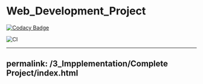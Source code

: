 # Web_Development_Project

[![Codacy Badge](https://api.codacy.com/project/badge/Grade/d8702f1881ca40bf8cd8c3c9654e4936)](https://app.codacy.com/gh/99002456/Web_Development_Project?utm_source=github.com&utm_medium=referral&utm_content=99002456/Web_Development_Project&utm_campaign=Badge_Grade)

![CI](https://github.com/99002456/Web_Development_Project/workflows/CI/badge.svg?branch=main)


---
permalink: /3_Impplementation/Complete Project/index.html
---
